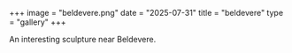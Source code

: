 +++
image = "beldevere.png"
date = "2025-07-31"
title = "beldevere"
type = "gallery"
+++

An interesting sculpture near Beldevere.